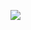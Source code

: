 
   <img
        src="https://user-images.githubusercontent.com/61355143/161209432-8bdbddf5-8aea-4240-bd30-7e8fdb73f3fc.png"    
      />
